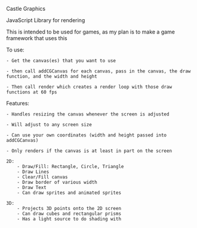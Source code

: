 Castle Graphics 

JavaScript Library for rendering 

This is intended to be used for games, as my plan is to make a game framework that uses this 

To use: 

    - Get the canvas(es) that you want to use
    
    - then call addCGCanvas for each canvas, pass in the canvas, the draw function, and the width and height

    - Then call render which creates a render loop with those draw functions at 60 fps

Features: 

    - Handles resizing the canvas whenever the screen is adjusted 

    - Will adjust to any screen size 

    - Can use your own coordinates (width and height passed into addCGCanvas)

    - Only renders if the canvas is at least in part on the screen

    2D: 
        - Draw/Fill: Rectangle, Circle, Triangle 
        - Draw Lines
        - Clear/Fill canvas
        - Draw border of various width 
        - Draw Text
        - Can draw sprites and animated sprites

    3D: 
        - Projects 3D points onto the 2D screen
        - Can draw cubes and rectangular prisms 
        - Has a light source to do shading with
